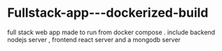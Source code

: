 # Fullstack-app---dockerized-build
full stack web app made to run from docker compose . include backend nodejs server , frontend react server and a mongodb server
